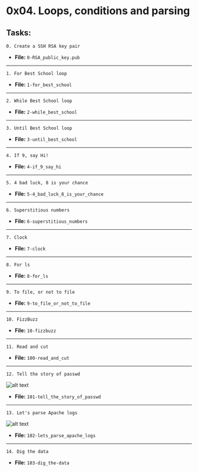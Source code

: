 # 0x04. Loops, conditions and parsing

## **Tasks:**

```
0. Create a SSH RSA key pair
```
* **File:** `0-RSA_public_key.pub`
---
```
1. For Best School loop
```
* **File:** `1-for_best_school`
---
```
2. While Best School loop
```
* **File:** `2-while_best_school`
---
```
3. Until Best School loop
```
* **File:** `3-until_best_school`
---
```
4. If 9, say Hi!
```
* **File:** `4-if_9_say_hi`
---
```
5. 4 bad luck, 8 is your chance
```
* **File:** `5-4_bad_luck_8_is_your_chance`
---
```
6. Superstitious numbers
```
* **File:** `6-superstitious_numbers`
---
```
7. Clock
```
* **File:** `7-clock`
---
```
8. For ls
```
* **File:** `8-for_ls`
---
```
9. To file, or not to file
```
* **File:** `9-to_file_or_not_to_file`
---
```
10. FizzBuzz
```
* **File:** `10-fizzbuzz`
---
```
11. Read and cut
```
* **File:** `100-read_and_cut`
---
```
12. Tell the story of passwd
```
![alt text](https://s3.amazonaws.com/alx-intranet.hbtn.io/uploads/medias/2020/9/03ca27392c6338e696fc0c3b08765f02c98457a1.jpg?X-Amz-Algorithm=AWS4-HMAC-SHA256&X-Amz-Credential=AKIARDDGGGOUSBVO6H7D%2F20240224%2Fus-east-1%2Fs3%2Faws4_request&X-Amz-Date=20240224T153100Z&X-Amz-Expires=86400&X-Amz-SignedHeaders=host&X-Amz-Signature=ce0b36320a24d2218ede41c0bdeaf29bd27489c0a6da416b16307e7b064c3041)
* **File:** `101-tell_the_story_of_passwd`
---
```
13. Let's parse Apache logs
```
![alt text](https://intranet.alxswe.com/images/contents/sysadmin/projects/80/such_awk.jpg)
* **File:** `102-lets_parse_apache_logs`
---
```
14. Dig the data
```
* **File:** `103-dig_the-data`
